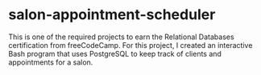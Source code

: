 # salon-appointment-scheduler
This is one of the required projects to earn the Relational Databases certification from freeCodeCamp. For this project, I created an interactive Bash program that uses PostgreSQL to keep track of clients and appointments for a salon.
